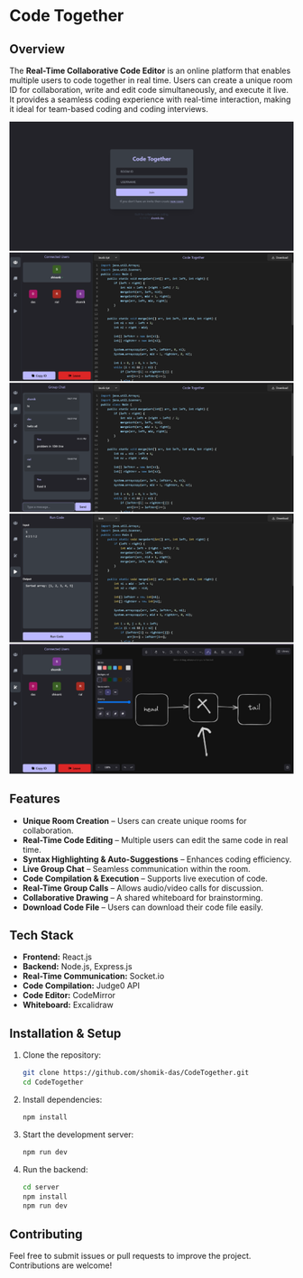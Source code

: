 # Code Together

## Overview

The **Real-Time Collaborative Code Editor** is an online platform that enables multiple users to code together in real time. Users can create a unique room ID for collaboration, write and edit code simultaneously, and execute it live. It provides a seamless coding experience with real-time interaction, making it ideal for team-based coding and coding interviews.

![Screenshot 1](Photos/1.png)
![Screenshot 2](Photos/2.png)
![Screenshot 3](Photos/3.png)
![Screenshot 4](Photos/4.png)
![Screenshot 5](Photos/5.png)

## Features

- **Unique Room Creation** – Users can create unique rooms for collaboration.
- **Real-Time Code Editing** – Multiple users can edit the same code in real time.
- **Syntax Highlighting & Auto-Suggestions** – Enhances coding efficiency.
- **Live Group Chat** – Seamless communication within the room.
- **Code Compilation & Execution** – Supports live execution of code.
- **Real-Time Group Calls** – Allows audio/video calls for discussion.
- **Collaborative Drawing** – A shared whiteboard for brainstorming.
- **Download Code File** – Users can download their code file easily.

## Tech Stack

- **Frontend:** React.js
- **Backend:** Node.js, Express.js
- **Real-Time Communication:** Socket.io
- **Code Compilation:** Judge0 API
- **Code Editor:** CodeMirror
- **Whiteboard:** Excalidraw

## Installation & Setup

1. Clone the repository:
   ```sh
   git clone https://github.com/shomik-das/CodeTogether.git
   cd CodeTogether
   ```
2. Install dependencies:
   ```sh
   npm install
   ```
3. Start the development server:
   ```sh
   npm run dev
   ```
4. Run the backend:
   ```sh
   cd server
   npm install
   npm run dev
   ```

## Contributing

Feel free to submit issues or pull requests to improve the project. Contributions are welcome!

